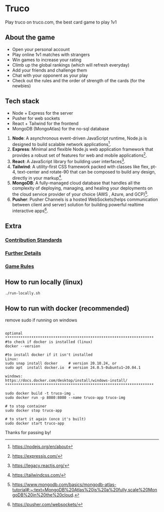 # Truco

Play truco on truco.com, the best card game to play 1v1

## About the game

* Open your personal account
* Play online 1v1 matches with strangers
* Win games to increase your rating
* Climb up the global rankings (which will refresh everyday)
* Add your friends and challenge them
* Chat with your opponent as your play
* Check out the rules and the order of strength of the cards (for the newbies)

## Tech stack

* Node + Express for the server
* Pusher for web sockets
* React + Tailwind for the frontend
* MongoDB (MongoAtlas) for the no-sql database

1. **Node**: A asynchronous event-driven JavaScript runtime, Node.js is designed to build scalable network applications[^1].
1. **Express**: Minimal and flexible Node.js web application framework that provides a robust set of features for web and mobile applications[^2].
1. **React**: A JavaScript library for building user interfaces[^3].
1. **Tailwind**: A utility-first CSS framework packed with classes like flex, pt-4, text-center and rotate-90 that can be composed to build any design, directly in your markup[^4].
1. **MongoDB**: A fully-managed cloud database that handles all the complexity of deploying, managing, and healing your deployments on the cloud service provider of your choice (AWS , Azure, and GCP)[^5].
1. **Pusher**: Pusher Channels is a hosted WebSockets(helps communication between client and server) solution for building powerful realtime interactive apps[^6].

## Extra

### [Contribution Standards](./docs/CONTRIBS.md)

### [Further Details](./docs/FURTHER_DETAILS.md)

### [Game Rules](./docs/RULES.md)

## How to run locally (linux)

```shell
./run-locally.sh
```

## How to run with docker (recommended)
remove sudo if running on windows
```shell

optional
********************************************************************
#to check if docker is installed (linux)
docker --version

#to install docker if it isn't installed 
Linux:
sudo snap install docker     # version 20.10.24, or
sudo apt  install docker.io  # version 24.0.5-0ubuntu1~20.04.1

windows:
https://docs.docker.com/desktop/install/windows-install/
********************************************************************

sudo docker build -t truco-img .
sudo docker run -p 8080:8080 --name truco-app truco-img

# to stop container
sudo docker stop truco-app

# to start it again (once it's built)
sudo docker start truco-app
```

Thanks for passing by!

[^1]: https://nodejs.org/en/about
[^2]: https://expressjs.com/
[^3]: https://legacy.reactjs.org/
[^4]: https://tailwindcss.com/
[^5]: https://www.mongodb.com/basics/mongodb-atlas-tutorial#:~:text=MongoDB%20Atlas%20is%20a%20fully,scale%20MongoDB%20in%20the%20cloud.
[^6]: https://pusher.com/websockets/
